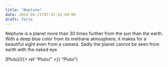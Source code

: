 ```yaml
---
title: "Neptune"
date: 2024-04-21T07:47:32-04:00
draft: false
---
```


Neptune is a planet more than 30 times further from the sun than the earth. With a deep blue color from its methane atmosphere, it makes for a beautiful sight even from a camera. Sadly the planet cannot be seen from earth with the naked eye

[Pluto]({{< ref "Pluto/" >}} "Pluto")
